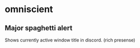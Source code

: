 # omniscient
## Major spaghetti alert
Shows currently active window title in discord. (rich presense)
